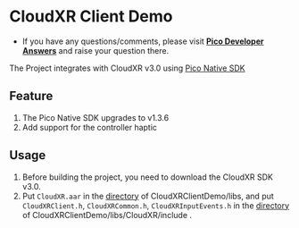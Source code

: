 # CloudXR Client Demo

- If you have any questions/comments, please visit [**Pico Developer Answers**](https://devanswers.pico-interactive.com/) and raise your question there.

The Project integrates with CloudXR v3.0 using [Pico Native SDK](https://developer.pico-interactive.com/sdk/index?id=6)

## Feature
1. The Pico Native SDK upgrades to v1.3.6
2. Add support for the controller haptic

## Usage
1. Before building the project, you need to download the CloudXR SDK v3.0.
2. Put ``CloudXR.aar`` in the [directory](https://github.com/picoxr/CloudXRClientDemo/blob/main/libs) of CloudXRClientDemo/libs, and put ``CloudXRClient.h``, ``CloudXRCommon.h``, ``CloudXRInputEvents.h`` in the [directory](https://github.com/picoxr/CloudXRClientDemo/blob/main/libs/CloudXR/include) of CloudXRClientDemo/libs/CloudXR/include .
